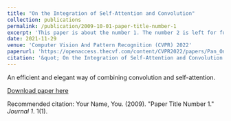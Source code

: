 ```yaml
---
title: "On the Integration of Self-Attention and Convolution"
collection: publications
permalink: /publication/2009-10-01-paper-title-number-1
excerpt: 'This paper is about the number 1. The number 2 is left for future work.'
date: 2021-11-29
venue: 'Computer Vision And Pattern Recognition (CVPR) 2022'
paperurl: 'https://openaccess.thecvf.com/content/CVPR2022/papers/Pan_On_the_Integration_of_Self-Attention_and_Convolution_CVPR_2022_paper.pdf'
citation: '&quot; On the Integration of Self-Attention and Convolution. &quot; <i>CVPR 2022 1</i>. 1(1).'
---
```

An efficient and elegant way of combining convolution and self-attention.

[Download paper here](https://openaccess.thecvf.com/content/CVPR2022/papers/Pan_On_the_Integration_of_Self-Attention_and_Convolution_CVPR_2022_paper.pdf)

Recommended citation: Your Name, You. (2009). "Paper Title Number 1." <i>Journal 1</i>. 1(1).
